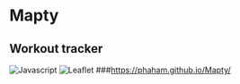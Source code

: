 # Mapty
## Workout tracker 
![Javascript](https://img.shields.io/badge/js-ES--6-red)
![Leaflet](https://img.shields.io/badge/leaflet-v1.8.0-orange)
###https://phaham.github.io/Mapty/
